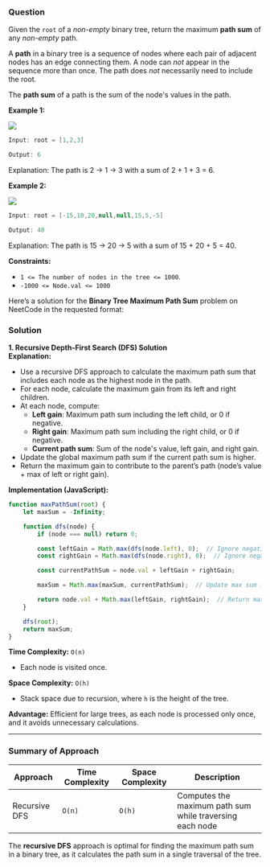 ### Question
Given the `root` of a _non-empty_ binary tree, return the maximum **path sum** of any _non-empty_ path.

A **path** in a binary tree is a sequence of nodes where each pair of adjacent nodes has an edge connecting them. A node can _not_ appear in the sequence more than once. The path does _not_ necessarily need to include the root.

The **path sum** of a path is the sum of the node's values in the path.

**Example 1:**

![](https://imagedelivery.net/CLfkmk9Wzy8_9HRyug4EVA/9896b041-9021-44c2-ab3e-5cff76adf100/public)

```java
Input: root = [1,2,3]

Output: 6
```


Explanation: The path is 2 -> 1 -> 3 with a sum of 2 + 1 + 3 = 6.

**Example 2:**

![](https://imagedelivery.net/CLfkmk9Wzy8_9HRyug4EVA/19ce1187-387e-4323-f2c9-1a317ab36200/public)

```java
Input: root = [-15,10,20,null,null,15,5,-5]

Output: 40
```


Explanation: The path is 15 -> 20 -> 5 with a sum of 15 + 20 + 5 = 40.

**Constraints:**

- `1 <= The number of nodes in the tree <= 1000`.
- `-1000 <= Node.val <= 1000`

Here’s a solution for the **Binary Tree Maximum Path Sum** problem on NeetCode in the requested format:

### Solution

**1. Recursive Depth-First Search (DFS) Solution**  
**Explanation:**  
- Use a recursive DFS approach to calculate the maximum path sum that includes each node as the highest node in the path.
- For each node, calculate the maximum gain from its left and right children.
- At each node, compute:
  - **Left gain**: Maximum path sum including the left child, or 0 if negative.
  - **Right gain**: Maximum path sum including the right child, or 0 if negative.
  - **Current path sum**: Sum of the node's value, left gain, and right gain.
- Update the global maximum path sum if the current path sum is higher.
- Return the maximum gain to contribute to the parent’s path (node’s value + max of left or right gain).

**Implementation (JavaScript):**

```javascript
function maxPathSum(root) {
    let maxSum = -Infinity;

    function dfs(node) {
        if (node === null) return 0;

        const leftGain = Math.max(dfs(node.left), 0);  // Ignore negative paths
        const rightGain = Math.max(dfs(node.right), 0);  // Ignore negative paths

        const currentPathSum = node.val + leftGain + rightGain;

        maxSum = Math.max(maxSum, currentPathSum);  // Update max sum if current path is better

        return node.val + Math.max(leftGain, rightGain);  // Return max gain for parent path
    }

    dfs(root);
    return maxSum;
}
```

**Time Complexity:** `O(n)`  
- Each node is visited once.

**Space Complexity:** `O(h)`  
- Stack space due to recursion, where `h` is the height of the tree.

**Advantage:** Efficient for large trees, as each node is processed only once, and it avoids unnecessary calculations.

---

### Summary of Approach

| Approach              | Time Complexity | Space Complexity | Description                          |
|-----------------------|-----------------|------------------|--------------------------------------|
| Recursive DFS         | `O(n)`         | `O(h)`          | Computes the maximum path sum while traversing each node |

The **recursive DFS** approach is optimal for finding the maximum path sum in a binary tree, as it calculates the path sum in a single traversal of the tree.